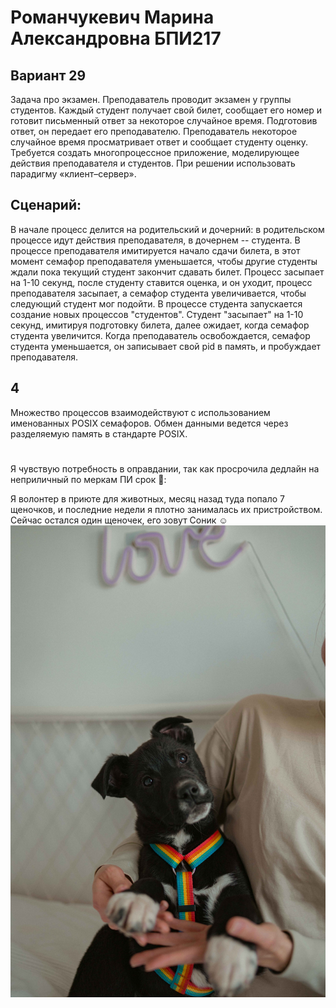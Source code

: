 # Романчукевич Марина Александровна БПИ217
## Вариант 29
Задача про экзамен. Преподаватель проводит экзамен у группы студентов. Каждый студент получает свой билет, сообщает его номер и готовит письменный ответ за некоторое случайное время. Подготовив ответ, он передает его преподавателю. Преподаватель некоторое случайное время просматривает ответ и сообщает студенту оценку.
Требуется создать многопроцессное приложение, моделирующее действия преподавателя и студентов. При решении использовать парадигму «клиент–сервер».

## Сценарий:
В начале процесс делится на родительский и дочерний: в родительском процессе идут действия преподавателя, в дочернем -- студента. 
В процессе преподавателя имитируется начало сдачи билета, в этот момент семафор преподавателя уменьшается, чтобы другие студенты ждали пока текущий студент закончит сдавать билет. Процесс засыпает на 1-10 секунд, после студенту ставится оценка, и он уходит, процесс преподавателя засыпает, а семафор студента увеличивается, чтобы следующий студент мог подойти.
В процессе студента запускается создание новых процессов "студентов". Студент "засыпает" на 1-10 секунд, имитируя подготовку билета, далее ожидает, когда семафор студента увеличится. Когда преподаватель освобождается, семафор студента уменьшается, он записывает свой pid в память, и пробуждает преподавателя.

## 4
Множество процессов взаимодействуют с использованием именованных POSIX семафоров. Обмен данными ведется через разделяемую память в стандарте POSIX.

#
#
#
Я чувствую потребность в оправдании, так как просрочила дедлайн на неприличный по меркам ПИ срок 🥲:

Я волонтер в приюте для животных, месяц назад туда попало 7 щеночков, и последние недели я плотно занималась их пристройством. Сейчас остался один щеночек, его зовут Соник ☺️
![](Соник.jpg)

